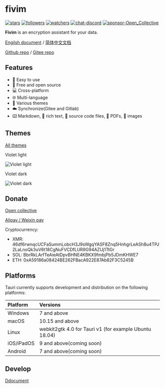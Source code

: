 # fivim

[![stars](https://img.shields.io/github/stars/fivim?style=social)](https://github.com/fivim/fivim)
[![followers](https://img.shields.io/github/followers/fivim?style=social)](https://github.com/fivim/fivim)
[![watchers](https://img.shields.io/github/watchers/fivim/fivim?style=social)](https://github.com/fivim/fivim)
[![chat-discord](https://img.shields.io/badge/chat-discord-7289da.svg)](https://github.com/fivim/fivim)
[![sponsor-Open_Collective](https://img.shields.io/badge/sponsor-Open%20Collective-blue.svg)](https://github.com/fivim/fivim)

**Fivim** is an encryption assistant for your data.

[Engilsh document](https://fivim.pages.dev/en/) / [简体中文文档](https://fivim.pages.dev/zh-cn/)

[Github repo](https://github.com/fivim/fivim) / [Gitee repo](https://gitee.com/fivim/fivim/)

## Features

- 🙂 Easy to use
- 💌 Free and open source
- 💻 Cross-platform
- 🌐 Multi-language
- 🎨 Various themes
- ☁️ Synchronize(Gitee and Gitlab)
- ⌨️ Markdown, 📖 rich text, 🔣 source code files, 📔 PDFs, 🎵 images

## Themes

[All themes](https://fivim.pages.dev/en/themes/)

Violet light

![Violet light](https://fivim.pages.dev/violet_light.png)

Violet dark

![Violet dark](https://fivim.pages.dev/violet_dark.png)

## Donate

[Open collective](https://opencollective.com/fivim)

[Alipay / Weixin pay](https://github.com/newproplus)

Cryptocurrency:

- XMR: 46df6rwnqcUCFaSummLobcH3J9sWgqYASF8Znq5HnhgrLeASh8u4TPJ2LaLnoQk3uV6t18CgNuFVCDfLUR9G94AZUj1TtGr
- SOL: BbrRkLArfTeAieAtDpvBHNE4KBKX9fmbjPb5JDmKHWE7
- ETH: 0xA59186a08424BE262FBacA922E87Ab82F3C5245B

## Platforms

Tauri currently supports development and distribution on the following platforms:

| Platform   | Versions                                               |
| :--------- | :----------------------------------------------------- |
| Windows    | 7 and above                                            |
| macOS      | 10.15 and above                                        |
| Linux      | webkit2gtk 4.0 for Tauri v1 (for example Ubuntu 18.04) |
| iOS/iPadOS | 9 and above(coming soon)                               |
| Android    | 7 and above(coming soon)                               |

## Develop

[Ddocument](https://fivim.pages.dev/en/develop/build/)

